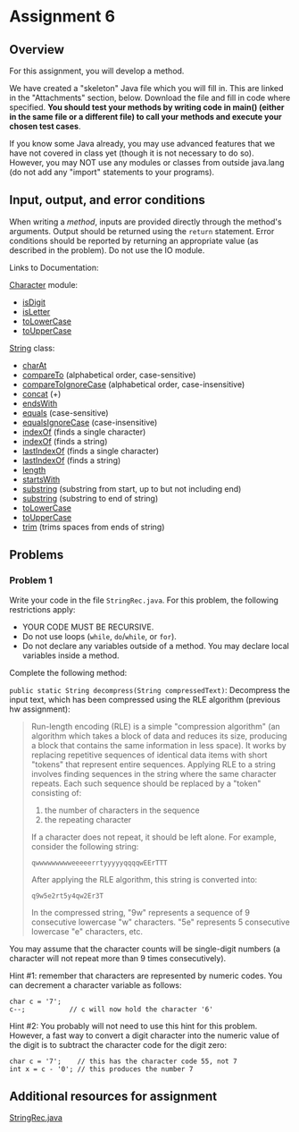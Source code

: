 # Assignment 6

## Overview

For this assignment, you will develop a method.

We have created a "skeleton" Java file which you will fill in. This are linked in the "Attachments" section, below. Download the file and fill in code where specified. **You should test your methods by writing code in main() (either in the same file or a different file) to call your methods and execute your chosen test cases**.

If you know some Java already, you may use advanced features that we have not covered in class yet (though it is not necessary to do so). However, you may NOT use any modules or classes from outside java.lang (do not add any "import" statements to your programs).

## Input, output, and error conditions

When writing a *method*, inputs are provided directly through the method's arguments. Output should be returned using the `return` statement. Error conditions should be reported by returning an appropriate value (as described in the problem). Do not use the IO module.

Links to Documentation:

[Character](https://docs.oracle.com/javase/9/docs/api/java/lang/Character.html) module:

* [isDigit](https://docs.oracle.com/javase/9/docs/api/java/lang/Character.html#isDigit-char-)
* [isLetter](https://docs.oracle.com/javase/9/docs/api/java/lang/Character.html#isLetter-char-)
* [toLowerCase](https://docs.oracle.com/javase/9/docs/api/java/lang/Character.html#toLowerCase-char-)
* [toUpperCase](https://docs.oracle.com/javase/9/docs/api/java/lang/Character.html#toUpperCase-char-)

[String](https://docs.oracle.com/javase/9/docs/api/java/lang/String.html#) class:

* [charAt](https://docs.oracle.com/javase/9/docs/api/java/lang/String.html#charAt-int-)
* [compareTo](https://docs.oracle.com/javase/9/docs/api/java/lang/String.html#compareTo-java.lang.String-) (alphabetical order, case-sensitive)
* [compareToIgnoreCase](https://docs.oracle.com/javase/9/docs/api/java/lang/String.html#compareToIgnoreCase-java.lang.String-) (alphabetical order, case-insensitive)
* [concat](https://docs.oracle.com/javase/9/docs/api/java/lang/String.html#concat-java.lang.String-) (+)
* [endsWith](https://docs.oracle.com/javase/9/docs/api/java/lang/String.html#endsWith-java.lang.String-)
* [equals](https://docs.oracle.com/javase/9/docs/api/java/lang/String.html#equals-java.lang.Object-) (case-sensitive)
* [equalsIgnoreCase](https://docs.oracle.com/javase/9/docs/api/java/lang/String.html#equalsIgnoreCase-java.lang.String-) (case-insensitive)
* [indexOf](https://docs.oracle.com/javase/9/docs/api/java/lang/String.html#indexOf-int-) (finds a single character)
* [indexOf](https://docs.oracle.com/javase/9/docs/api/java/lang/String.html#indexOf-java.lang.String-int-) (finds a string)
* [lastIndexOf](https://docs.oracle.com/javase/9/docs/api/java/lang/String.html#lastIndexOf-int-) (finds a single character)
* [lastIndexOf](https://docs.oracle.com/javase/9/docs/api/java/lang/String.html#lastIndexOf-int-int-) (finds a string)
* [length](https://docs.oracle.com/javase/9/docs/api/java/lang/String.html#length--)
* [startsWith](https://docs.oracle.com/javase/9/docs/api/java/lang/String.html#startsWith-java.lang.String-)
* [substring](https://docs.oracle.com/javase/9/docs/api/java/lang/String.html#substring-int-int-) (substring from start, up to but not including end)
* [substring](https://docs.oracle.com/javase/9/docs/api/java/lang/String.html#substring-int-) (substring to end of string)
* [toLowerCase](https://docs.oracle.com/javase/9/docs/api/java/lang/String.html#toLowerCase--)
* [toUpperCase](https://docs.oracle.com/javase/9/docs/api/java/lang/String.html#toUpperCase--)
* [trim](https://docs.oracle.com/javase/9/docs/api/java/lang/String.html#trim--) (trims spaces from ends of string)

## Problems

### Problem 1

Write your code in the file `StringRec.java`. For this problem, the following restrictions apply:

* YOUR CODE MUST BE RECURSIVE.
* Do not use loops (`while`, `do`/`while`, or `for`).
* Do not declare any variables outside of a method. You may declare local variables inside a method.

Complete the following method:

`public static String decompress(String compressedText)`: Decompress the input text, which has been compressed using the RLE algorithm (previous hw assignment):

>  Run-length encoding (RLE) is a simple "compression algorithm" (an algorithm which takes a block of data and reduces its size, producing a block that contains the same information in less space). It works by replacing repetitive sequences of identical data items with short "tokens" that represent entire sequences. Applying RLE to a string involves finding sequences in the string where the same character repeats. Each such sequence should be replaced by a "token" consisting of:
> 1. the number of characters in the sequence
> 2. the repeating character
> 
> If a character does not repeat, it should be left alone. For example, consider the following string:
>
>`qwwwwwwwwweeeeerrtyyyyyqqqqwEErTTT`
>
>After applying the RLE algorithm, this string is converted into:
>
>`q9w5e2rt5y4qw2Er3T`
>
>In the compressed string, "9w" represents a sequence of 9 consecutive lowercase "w" characters. "5e" represents 5 consecutive lowercase "e" characters, etc.


You may assume that the character counts will be single-digit numbers (a character will not repeat more than 9 times consecutively).

Hint #1: remember that characters are represented by numeric codes. You can decrement a character variable as follows:

```
char c = '7';
c--;           // c will now hold the character '6'
```

Hint #2: You probably will not need to use this hint for this problem. However, a fast way to convert a digit character into the numeric value of the digit is to subtract the character code for the digit zero:

```
char c = '7';    // this has the character code 55, not 7
int x = c - '0'; // this produces the number 7
```

## Additional resources for assignment

[StringRec.java](StringRec.java)

